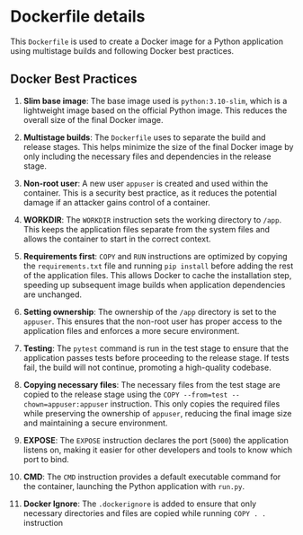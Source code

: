 # Dockerfile details

This `Dockerfile` is used to create a Docker image for a Python application using multistage builds and following Docker best practices.

## Docker Best Practices

1. **Slim base image**: The base image used is `python:3.10-slim`, which is a lightweight image based on the official Python image. This reduces the overall size of the final Docker image.

2. **Multistage builds**: The `Dockerfile` uses to separate the build and release stages. This helps minimize the size of the final Docker image by only including the necessary files and dependencies in the release stage.

3. **Non-root user**: A new user `appuser` is created and used within the container. This is a security best practice, as it reduces the potential damage if an attacker gains control of a container.

4. **WORKDIR**: The `WORKDIR` instruction sets the working directory to `/app`. This keeps the application files separate from the system files and allows the container to start in the correct context.

5. **Requirements first**: `COPY` and `RUN` instructions are optimized by copying the `requirements.txt` file and running `pip install` before adding the rest of the application files. This allows Docker to cache the installation step, speeding up subsequent image builds when application dependencies are unchanged.

6. **Setting ownership**: The ownership of the `/app` directory is set to the `appuser`. This ensures that the non-root user has proper access to the application files and enforces a more secure environment.

7. **Testing**: The `pytest` command is run in the test stage to ensure that the application passes tests before proceeding to the release stage. If tests fail, the build will not continue, promoting a high-quality codebase.

8. **Copying necessary files**: The necessary files from the test stage are copied to the release stage using the `COPY --from=test --chown=appuser:appuser` instruction. This only copies the required files while preserving the ownership of `appuser`, reducing the final image size and maintaining a secure environment.

9. **EXPOSE**: The `EXPOSE` instruction declares the port (`5000`) the application listens on, making it easier for other developers and tools to know which port to bind.

10. **CMD**: The `CMD` instruction provides a default executable command for the container, launching the Python application with `run.py`.

11. **Docker Ignore**: The `.dockerignore` is added to ensure that only necessary directories and files are copied while running `COPY . .` instruction
